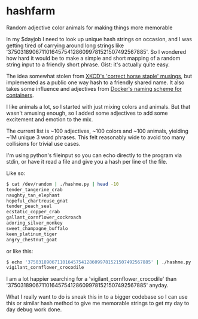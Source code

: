 # hashfarm
Random adjective color animals for making things more memorable

In my $dayjob I need to look up unique hash strings on occasion, and I was getting tired of carrying around long strings like '3750318906711016457541286099781521507492567885'.  So I wondered how hard it would be to make a simple and short mapping of a random string input to a friendly short phrase.  Gist: it's actually quite easy.

The idea somewhat stolen from [XKCD's 'correct horse staple' musings](https://xkcd.com/936/), but implemented as a public one way hash to a friendly shared name.  It also takes some influence and adjectives from [Docker's naming scheme for containers](https://github.com/moby/moby/blob/master/pkg/namesgenerator/names-generator.go).

I like animals a lot, so I started with just mixing colors and animals.  But that wasn't amusing enough, so I added some adjectives to add some excitement and emotion to the mix.

The current list is ~100 adjectives, ~100 colors and ~100 animals, yielding ~1M unique 3 word phrases.  This felt reasonably wide to avoid too many collisions for trivial use cases.

I'm using python's fileinput so you can echo directly to the program via stdin, or have it read a file and give you a hash per line of the file.

Like so:
```bash
$ cat /dev/random | ./hashme.py | head -10
tender_tangerine_crab
naughty_tan_elephant
hopeful_chartreuse_gnat
tender_peach_seal
ecstatic_copper_crab
gallant_cornflower_cockroach
adoring_silver_monkey
sweet_champagne_buffalo
keen_platinum_tiger
angry_chestnut_goat
```

or like this:
```bash
$ echo '3750318906711016457541286099781521507492567885' | ./hashme.py
vigilant_cornflower_crocodile
```

I am a lot happier searching for a 'vigilant_cornflower_crocodile' than '3750318906711016457541286099781521507492567885' anyday.

What I really want to do is sneak this in to a bigger codebase so I can use this or similar hash method to give me memorable strings to get my day to day debug work done.

